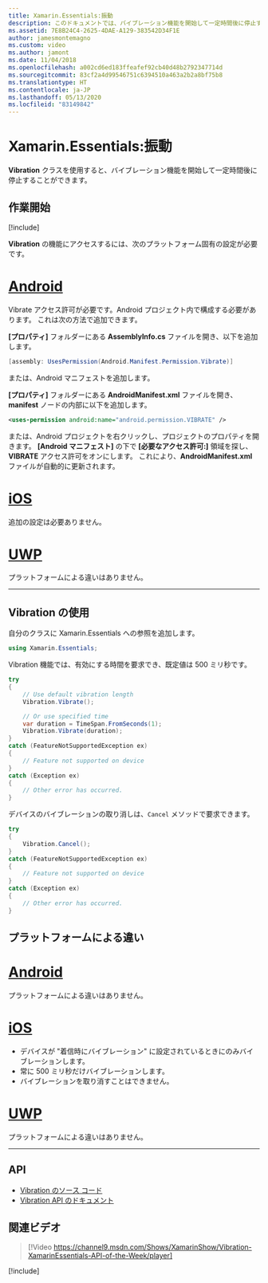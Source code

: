 ```yaml
---
title: Xamarin.Essentials:振動
description: このドキュメントでは、バイブレーション機能を開始して一定時間後に停止することができる Xamarin.Essentials の Vibration クラスについて説明します。
ms.assetid: 7E8B24C4-2625-4DAE-A129-383542D34F1E
author: jamesmontemagno
ms.custom: video
ms.author: jamont
ms.date: 11/04/2018
ms.openlocfilehash: a002cd6ed183ffeafef92cb40d48b2792347714d
ms.sourcegitcommit: 83cf2a4d99546751c6394510a463a2b2a8bf75b8
ms.translationtype: HT
ms.contentlocale: ja-JP
ms.lasthandoff: 05/13/2020
ms.locfileid: "83149842"
---
```

# <a name="xamarinessentials-vibration"></a>Xamarin.Essentials:振動

**Vibration** クラスを使用すると、バイブレーション機能を開始して一定時間後に停止することができます。

## <a name="get-started"></a>作業開始

[!include[](~/essentials/includes/get-started.md)]

**Vibration** の機能にアクセスするには、次のプラットフォーム固有の設定が必要です。

# <a name="android"></a>[Android](#tab/android)

Vibrate アクセス許可が必要です。Android プロジェクト内で構成する必要があります。 これは次の方法で追加できます。

**[プロパティ]** フォルダーにある **AssemblyInfo.cs** ファイルを開き、以下を追加します。

```csharp
[assembly: UsesPermission(Android.Manifest.Permission.Vibrate)]
```

または、Android マニフェストを追加します。

**[プロパティ]** フォルダーにある **AndroidManifest.xml** ファイルを開き、**manifest** ノードの内部に以下を追加します。

```xml
<uses-permission android:name="android.permission.VIBRATE" />
```

または、Android プロジェクトを右クリックし、プロジェクトのプロパティを開きます。 **[Android マニフェスト]** の下で **[必要なアクセス許可:]** 領域を探し、**VIBRATE** アクセス許可をオンにします。 これにより、**AndroidManifest.xml** ファイルが自動的に更新されます。

# <a name="ios"></a>[iOS](#tab/ios)

追加の設定は必要ありません。

# <a name="uwp"></a>[UWP](#tab/uwp)

プラットフォームによる違いはありません。

-----

## <a name="using-vibration"></a>Vibration の使用

自分のクラスに Xamarin.Essentials への参照を追加します。

```csharp
using Xamarin.Essentials;
```

Vibration 機能では、有効にする時間を要求でき、既定値は 500 ミリ秒です。

```csharp
try
{
    // Use default vibration length
    Vibration.Vibrate();

    // Or use specified time
    var duration = TimeSpan.FromSeconds(1);
    Vibration.Vibrate(duration);
}
catch (FeatureNotSupportedException ex)
{
    // Feature not supported on device
}
catch (Exception ex)
{
    // Other error has occurred.
}
```

デバイスのバイブレーションの取り消しは、`Cancel` メソッドで要求できます。

```csharp
try
{
    Vibration.Cancel();
}
catch (FeatureNotSupportedException ex)
{
    // Feature not supported on device
}
catch (Exception ex)
{
    // Other error has occurred.
}
```

## <a name="platform-differences"></a>プラットフォームによる違い

# <a name="android"></a>[Android](#tab/android)

プラットフォームによる違いはありません。

# <a name="ios"></a>[iOS](#tab/ios)

- デバイスが "着信時にバイブレーション" に設定されているときにのみバイブレーションします。
- 常に 500 ミリ秒だけバイブレーションします。
- バイブレーションを取り消すことはできません。

# <a name="uwp"></a>[UWP](#tab/uwp)

プラットフォームによる違いはありません。

-----

## <a name="api"></a>API

- [Vibration のソース コード](https://github.com/xamarin/Essentials/tree/master/Xamarin.Essentials/Vibration)
- [Vibration API のドキュメント](xref:Xamarin.Essentials.Vibration)

## <a name="related-video"></a>関連ビデオ

> [!Video https://channel9.msdn.com/Shows/XamarinShow/Vibration-XamarinEssentials-API-of-the-Week/player]

[!include[](~/essentials/includes/xamarin-show-essentials.md)]
